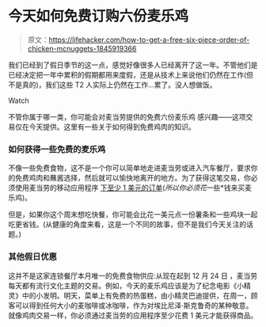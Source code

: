 # 今天如何免费订购六份麦乐鸡

> 原文：<https://lifehacker.com/how-to-get-a-free-six-piece-order-of-chicken-mcnuggets-1845919366>

我们已经到了假日季节的这一点，感觉好像很多人已经离开了这一年。不管他们是已经决定把一年中累积的假期都用来度假，还是从技术上来说他们仍然在工作(但不是真的)，我们这些 T2 人实际上仍然在工作...累了。没人想做饭。

Watch

不管你属于哪一类，你可能会对麦当劳提供的免费六份麦乐鸡 感兴趣——这项交易仅在今天提供。这里有一些关于如何得到免费鸡肉的知识。

### 如何获得一些免费的麦乐鸡

不像一些免费食物，这不是一个你可以简单地走进麦当劳或进入汽车餐厅，要求你的免费鸡肉和蘸酱选择，然后就可以愉快地离开的地方。为了获得这笔交易，你必须使用麦当劳的移动应用程序 [下至少 1 美元的订单](https://www.mcdonalds.com/us/en-us/holiday-deals.html)(*所以你必须花*一些*钱来买麦乐鸡)。

但是，如果你这个周末想吃快餐，你可能会比花一美元点一份薯条和一些鸡块一起吃更省钱。(从健康的角度来看，这是一个不同的故事，但不是我们今天关注的话题。)

### 其他假日优惠

这并不是这家连锁餐厅本月唯一的免费食物供应:从现在起到 12 月 24 日 ，麦当劳每天都有流行文化主题的交易。例如，今天的麦乐鸡应该是为了纪念电影《小精灵》中的小发明。明天，菜单上有免费的热蛋糕，由小精灵巴迪提供，在周一，顾客可以得到任何大小的麦咖啡或冰咖啡，作为对埃比尼泽·斯克鲁奇的某种敬意。就像鸡肉交易一样，你必须通过麦当劳的应用程序至少花费 1 美元才能获得商品。